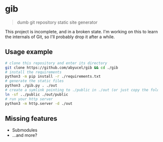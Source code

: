 # gib

> dumb git repository static site generator

This project is incomplete, and in a broken state.
I'm working on this to learn the internals of Git, so I'll probably drop it after a while.

## Usage example

```sh
# clone this repository and enter its directory
git clone https://github.com/abyucel/gib && cd ./gib
# install the requirements
python3 -m pip install -r ./requirements.txt
# generate the static files
python3 ./gib.py . ./out
# create a symlink pointing to ./public in ./out (or just copy the folder)
ln -sf ../public ./out/public
# run your http server
python3 -m http.server -d ./out
```

## Missing features

+ Submodules
+ ...and more?
